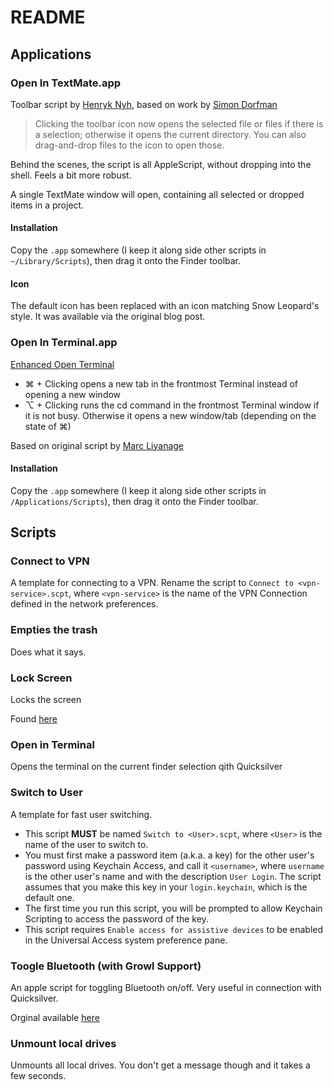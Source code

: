 # README #

## Applications ##

### Open In TextMate.app ###

Toolbar script by [Henryk Nyh](http://henrik.nyh.se), based on work by [Simon Dorfman](http://snippets.dzone.com/posts/show/1037)

> Clicking the toolbar icon now opens the selected file or files if there is a selection; otherwise it opens the current directory. You can also drag-and-drop files to the icon to open those.

Behind the scenes, the script is all AppleScript, without dropping into the shell. Feels a bit more robust.

A single TextMate window will open, containing all selected or dropped items in a project.

#### Installation ####

Copy the `.app` somewhere (I keep it along side other scripts in `~/Library/Scripts`), then drag it onto the Finder toolbar.

#### Icon ####

The default icon has been replaced with an icon matching Snow Leopard's style. It was available via the original blog post.

### Open In Terminal.app ###

[Enhanced Open Terminal](http://maururu.net/2007/enhanced-open-terminal-here-for-leopard/)
- ⌘ + Clicking opens a new tab in the frontmost Terminal instead of opening a new window
- ⌥ + Clicking runs the cd command in the frontmost Terminal window if it is not busy. Otherwise it opens a new window/tab (depending on the state of ⌘)

Based on original script by [Marc Liyanage](http://www.entropy.ch)

#### Installation ####

Copy the `.app` somewhere (I keep it along side other scripts in `/Applications/Scripts`), then drag it onto the Finder toolbar.

## Scripts ##

### Connect to VPN ###

A template for connecting to a VPN. Rename the script to `Connect to <vpn-service>.scpt`, where `<vpn-service>` is the name of the VPN Connection defined in the network preferences.

### Empties the trash ###

Does what it says.

### Lock Screen ###

Locks the screen

Found [here](http://www.macosxtips.co.uk/index_files/run-applescripts-with-keyboard-shortcuts.html)

### Open in Terminal ###

Opens the terminal on the current finder selection qith Quicksilver

### Switch to User ###

A template for fast user switching. 

- This script **MUST** be named `Switch to <User>.scpt`, where `<User>` is the name of the user to switch to.
- You must first make a password item (a.k.a. a key) for the other user's password using Keychain Access, and call it `<username>`, where `username` is the other user's name and with the description `User Login`. The script assumes that you make this key in your `login.keychain`, which is the default one.
- The first time you run this script, you will be prompted to allow Keychain Scripting to access the password of the key.
- This script requires `Enable access for assistive devices` to be enabled in the Universal Access system preference pane.

### Toogle Bluetooth (with Growl Support) ###

An apple script for toggling Bluetooth on/off. Very useful in connection with Quicksilver.

Orginal available [here](http://www.macosxhints.com/article.php?story=20070328181324855)

### Unmount local drives ###

Unmounts all local drives. You don't get a message though and it takes a few seconds.